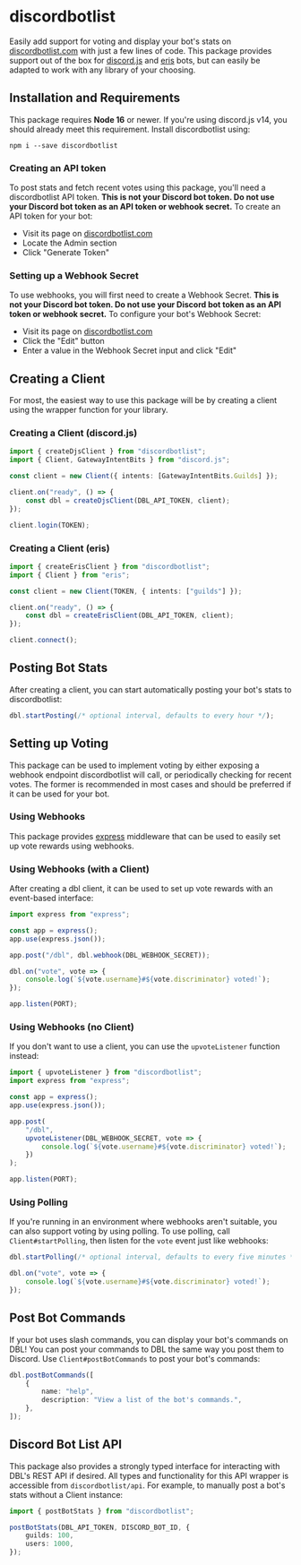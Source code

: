 # discordbotlist

Easily add support for voting and display your bot's stats on [discordbotlist.com](https://discordbotlist.com) with just a few lines of code. This package provides support out of the box for [discord.js](https://www.npmjs.com/package/discord.js) and [eris](https://www.npmjs.com/package/eris) bots, but can easily be adapted to work with any library of your choosing.

## Installation and Requirements

This package requires **Node 16** or newer. If you're using discord.js v14, you should already meet this requirement. Install discordbotlist using:

```
npm i --save discordbotlist
```

### Creating an API token

To post stats and fetch recent votes using this package, you'll need a discordbotlist API token. **This is not your Discord bot token. Do not use your Discord bot token as an API token or webhook secret.** To create an API token for your bot:

-   Visit its page on [discordbotlist.com](https://discordbotlist.com)
-   Locate the Admin section
-   Click "Generate Token"

### Setting up a Webhook Secret

To use webhooks, you will first need to create a Webhook Secret. **This is not your Discord bot token. Do not use your Discord bot token as an API token or webhook secret.** To configure your bot's Webhook Secret:

-   Visit its page on [discordbotlist.com](https://discordbotlist.com)
-   Click the "Edit" button
-   Enter a value in the Webhook Secret input and click "Edit"

## Creating a Client

For most, the easiest way to use this package will be by creating a client using the wrapper function for your library.

### Creating a Client (discord.js)

```ts
import { createDjsClient } from "discordbotlist";
import { Client, GatewayIntentBits } from "discord.js";

const client = new Client({ intents: [GatewayIntentBits.Guilds] });

client.on("ready", () => {
    const dbl = createDjsClient(DBL_API_TOKEN, client);
});

client.login(TOKEN);
```

### Creating a Client (eris)

```ts
import { createErisClient } from "discordbotlist";
import { Client } from "eris";

const client = new Client(TOKEN, { intents: ["guilds"] });

client.on("ready", () => {
    const dbl = createErisClient(DBL_API_TOKEN, client);
});

client.connect();
```

## Posting Bot Stats

After creating a client, you can start automatically posting your bot's stats to discordbotlist:

```ts
dbl.startPosting(/* optional interval, defaults to every hour */);
```

## Setting up Voting

This package can be used to implement voting by either exposing a webhook endpoint discordbotlist will call, or periodically checking for recent votes. The former is recommended in most cases and should be preferred if it can be used for your bot.

### Using Webhooks

This package provides [express](https://www.npmjs.com/package/express) middleware that can be used to easily set up vote rewards using webhooks.

### Using Webhooks (with a Client)

After creating a dbl client, it can be used to set up vote rewards with an event-based interface:

```ts
import express from "express";

const app = express();
app.use(express.json());

app.post("/dbl", dbl.webhook(DBL_WEBHOOK_SECRET));

dbl.on("vote", vote => {
    console.log(`${vote.username}#${vote.discriminator} voted!`);
});

app.listen(PORT);
```

### Using Webhooks (no Client)

If you don't want to use a client, you can use the `upvoteListener` function instead:

```ts
import { upvoteListener } from "discordbotlist";
import express from "express";

const app = express();
app.use(express.json());

app.post(
    "/dbl",
    upvoteListener(DBL_WEBHOOK_SECRET, vote => {
        console.log(`${vote.username}#${vote.discriminator} voted!`);
    })
);

app.listen(PORT);
```

### Using Polling

If you're running in an environment where webhooks aren't suitable, you can also support voting by using polling. To use polling, call `Client#startPolling`, then listen for the `vote` event just like webhooks:

```ts
dbl.startPolling(/* optional interval, defaults to every five minutes */);

dbl.on("vote", vote => {
    console.log(`${vote.username}#${vote.discriminator} voted!`);
});
```

## Post Bot Commands

If your bot uses slash commands, you can display your bot's commands on DBL! You can post your commands to DBL the same way you post them to Discord. Use `Client#postBotCommands` to post your bot's commands:

```ts
dbl.postBotCommands([
    {
        name: "help",
        description: "View a list of the bot's commands.",
    },
]);
```

## Discord Bot List API

This package also provides a strongly typed interface for interacting with DBL's REST API if desired. All types and functionality for this API wrapper is accessible from `discordbotlist/api`. For example, to manually post a bot's stats without a Client instance:

```ts
import { postBotStats } from "discordbotlist";

postBotStats(DBL_API_TOKEN, DISCORD_BOT_ID, {
    guilds: 100,
    users: 1000,
});
```
